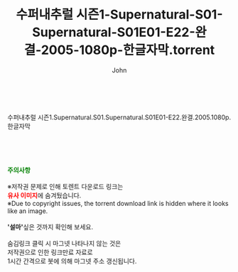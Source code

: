 ﻿---
layout: post
title:  "수퍼내추럴 시즌1-Supernatural-S01-Supernatural-S01E01-E22-완결-2005-1080p-한글자막.torrent"
author: John
categories: [ 드라마 ]
tags: [  ]
image:  
description: "수퍼내추럴 시즌1-Supernatural-S01-Supernatural-S01E01-E22-완결-2005-1080p-한글자막 torrent 정보 공유"
toc: true
toc_sticky: true
---

<br>
<div class="view-img">
<img alt="" class="img-tag" content="https://torrentmobile60.com/data/file/drama/2041236361_uXaiIjUw_02818090d3915a752c79c26afaf862049a7997c3.jpg" itemprop="image" src="https://torrentmobile60.com/data/file/drama/2041236361_uXaiIjUw_02818090d3915a752c79c26afaf862049a7997c3.jpg"/></div><div class="view-content" itemprop="description">
<p>수퍼내추럴 시즌1.Supernatural.S01.Supernatural.S01E01-E22.완결.2005.1080p.한글자막<br/></p> </div>
    
<br><br><br>
<p data-ke-size="size16"><b><span style="color: green;">주의사항</span></b><br /><br />※저작권 문제로 인해 토렌트 다운로드 링크는<br /><b><span style="color: red;">유사 이미지</span></b>에 숨겨뒀습니다.<br />※Due to copyright issues, the torrent download link is hidden where it looks like an image.<br /><br /><b>'설마'</b>싶은 것까지 확인해 보세요.<br /><br />숨김링크 클릭 시 마그넷 나타나지 않는 것은<br />저작권으로 인한 링크만료 자료로<br />1시간 간격으로 봇에 의해 마그넷 주소 갱신됩니다.</p>
